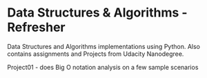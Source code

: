 # Data Structures & Algorithms - Refresher
Data Structures and Algorithms implementations using Python. 
Also contains assignments and Projects from Udacity Nanodegree.

Project01 - does Big O notation analysis on a few sample scenarios
